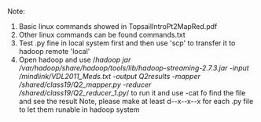 Note:
1. Basic linux commands showed in TopsailIntroPt2MapRed.pdf
2. Other linux commands can be found commands.txt
3. Test .py fine in local system first and then use 'scp' to transfer it to hadoop remote 'local'
4. Open hadoop and use 
 /*hadoop jar /var/hadoop/share/hadoop/tools/lib/hadoop-streaming-2.7.3.jar -input /mindlink/VDL2011_Meds.txt  -output Q2results -mapper /shared/class19/Q2_mapper.py -reducer /shared/class19/Q2_reducer_1.py*/ to run it and use -cat fo find the file and see the result
 Note, please make at least d--x--x--x for each .py file to let them runable in hadoop system
 
